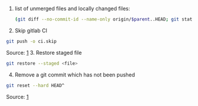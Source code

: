 1. list of unmerged files and locally changed files:
    ```bash
    (git diff --no-commit-id --name-only origin/$parent..HEAD; git status --porcelain | sed s/^...//) | sort | uniq
    ```
2. Skip gitlab CI
```bash
git push -o ci.skip
``` 
Source: [1](https://devops.stackexchange.com/questions/6809/is-there-a-ci-skip-option-in-gitlab-ci)
3. Restore staged file
```bash
git restore --staged <file>
```
4. Remove a git commit which has not been pushed
```bash
git reset --hard HEAD^
```
Source: [1](https://stackoverflow.com/questions/1611215/remove-a-git-commit-which-has-not-been-pushed)
